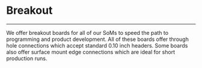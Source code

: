 # Breakout
---
We offer breakout boards for all of our SoMs to speed the path to programming and product development. All of these boards offer through hole connections which accept standard 0.10 inch headers. Some boards also offer surface mount edge connections which are ideal for short production runs.